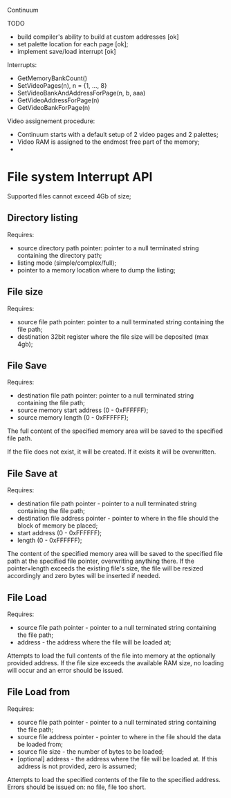 ﻿Continuum

TODO
- build compiler's ability to build at custom addresses [ok]
- set palette location for each page [ok];
- implement save/load interrupt [ok]


Interrupts:
- GetMemoryBankCount()
- SetVideoPages(n), n = {1, ..., 8}
- SetVideoBankAndAddressForPage(n, b, aaa)
- GetVideoAddressForPage(n)
- GetVideoBankForPage(n)

Video assignement procedure:
- Continuum starts with a default setup of 2 video pages and 2 palettes;
- Video RAM is assigned to the endmost free part of the memory;
-

File system Interrupt API
========================

Supported files cannot exceed 4Gb of size;

Directory listing
------------------

Requires:
- source directory path pointer: pointer to a null terminated string containing the
directory path;
- listing mode (simple/complex/full);
- pointer to a memory location where to dump the listing;

File size
----------

Requires:
- source file path pointer: pointer to a null terminated string containing the file path;
- destination 32bit register where the file size will be deposited (max 4gb);

File Save
----------

Requires:
- destination file path pointer: pointer to a null terminated string containing the file path;
- source memory start address (0 - 0xFFFFFF);
- source memory length (0 - 0xFFFFFF);

The full content of the specified memory area will be saved to the specified file path.

If the file does not exist, it will be created. If it exists it will be overwritten.

File Save at
-------------
Requires:
- destination file path pointer - pointer to a null terminated string containing the file path;
- destination file address pointer - pointer to where in the file should the block of memory
 be placed;
- start address (0 - 0xFFFFFF);
- length (0 - 0xFFFFFF);

The content of the specified memory area will be saved to the specified file path
at the specified file pointer, overwriting anything there. If the pointer+length exceeds
the existing file's size, the file will be resized accordingly and zero bytes will be
inserted if needed.

File Load
----------

Requires:
- source file path pointer - pointer to a null terminated string containing the file path;
- address - the address where the file will be loaded at;

Attempts to load the full contents of the file into memory at the optionally provided address.
If the file size exceeds the available RAM size, no loading will occur and an error should
be issued.

File Load from
---------------

Requires:
- source file path pointer - pointer to a null terminated string containing the file path;
- source file address pointer - pointer to where in the file should the data be loaded from;
- source file size - the number of bytes to be loaded;
- [optional] address - the address where the file will be loaded at. If this address is not
provided, zero is assumed;

Attempts to load the specified contents of the file to the specified address.
Errors should be issued on: no file, file too short.


